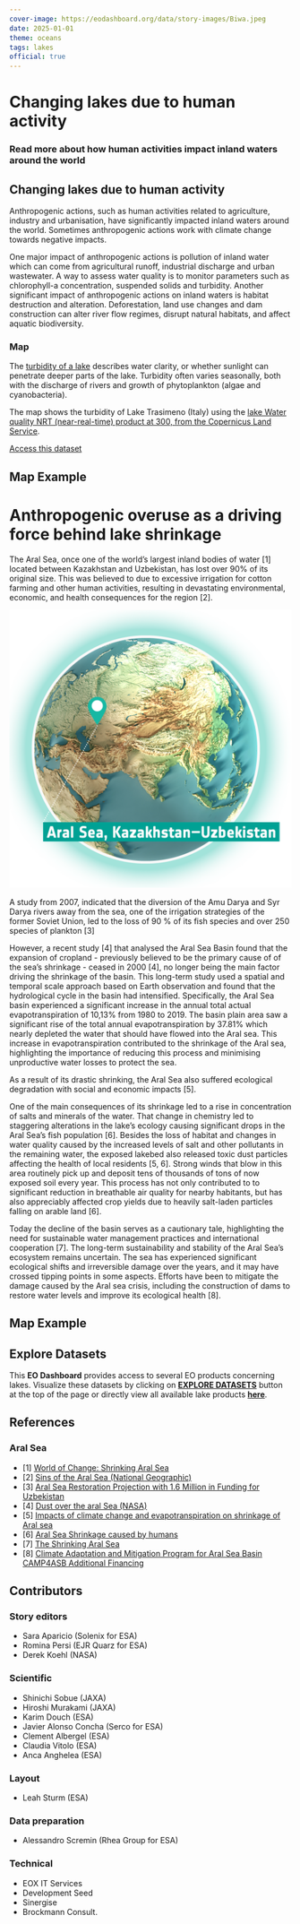 ```yaml
---
cover-image: https://eodashboard.org/data/story-images/Biwa.jpeg
date: 2025-01-01
theme: oceans
tags: lakes
official: true
---
```


# Changing lakes due to human activity <!--{ as="img" mode="hero" src="https://eodashboard.org/data/story-images/Biwa.jpeg" }-->
### Read more about how human activities impact inland waters around the world <!--{ style="font-size:1.5rem;opacity:0.7;margin-top:1rem;" }-->

## Changing lakes due to human activity

Anthropogenic actions, such as human activities related to agriculture, industry and urbanisation, have significantly impacted inland waters around the world. Sometimes anthropogenic actions work with climate change towards negative impacts.

One major impact of anthropogenic actions is pollution of inland water which can come from agricultural runoff, industrial discharge and urban wastewater. A way to assess water quality is to monitor parameters such as chlorophyll-a concentration, suspended solids and turbidity. Another significant impact of anthropogenic actions on inland waters is habitat destruction and alteration. Deforestation, land use changes and dam construction can alter river flow regimes, disrupt natural habitats, and affect aquatic biodiversity.

### Map

The [turbidity of a lake](https://land.copernicus.eu/global/products/lwq) describes water clarity, or whether sunlight can penetrate deeper parts of the lake. Turbidity often varies seasonally, both with the discharge of rivers and growth of phytoplankton (algae and cyanobacteria).

The map shows the turbidity of Lake Trasimeno (Italy) using the [lake Water quality NRT (near-real-time) product at 300, from the Copernicus Land Service](https://land.copernicus.eu/global/products/lwq).

[Access this dataset](https://eodashboard.org/explore?poi=World-Lakes_WQ_TURB&search=World%3A+Lake+Water+Quality+Turbidity&x=1374066.96841&y=5569144.34415&z=10.13446)

## Map Example <!--{as="eox-map" style="width: 100%; height: 500px;" layers='[{"type":"Tile","properties":{"id":"Overlay labels"},"source":{"type":"XYZ","urls":["//s2maps-tiles.eu/wmts/1.0.0/overlay_base_bright_3857/default/g/{z}/{y}/{x}.jpg"]}},{"type":"Tile","properties":{"id":"Lakes_WQ_TURB_water_turbidity-2020-12-21T00:00:00Z"},"source":{"type":"TileWMS","urls":["https://services.sentinel-hub.com/ogc/wms/0635c213-17a1-48ee-aef7-9d1731695a54"],"params":{"layers":"LAKE_WATER_QUALITY_TURBIDITY_MEAN","styles":"","format":"image/png","time":"2020-12-21T00:00:00Z"}}},{"type":"Tile","properties":{"id":"Terrain light"},"source":{"type":"XYZ","urls":["//s2maps-tiles.eu/wmts/1.0.0/terrain-light_3857/default/g/{z}/{y}/{x}.jpg"]}}]' zoom="9.787620381315625" center=[17.709165959105277,46.841983442127145] }-->

# Anthropogenic overuse as a driving force behind lake shrinkage

The Aral Sea, once one of the world’s largest inland bodies of water \[1\] located between Kazakhstan and Uzbekistan, has lost over 90% of its original size. This was believed to due to excessive irrigation for cotton farming and other human activities, resulting in devastating environmental, economic, and health consequences for the region \[2\].

![](https://github.com/eurodatacube/eodash/blob/master/app/public/data/story-images/Eodashboard_aralsea_2307112_v2.png?raw=true)

A study from 2007, indicated that the diversion of the Amu Darya and Syr Darya rivers away from the sea, one of the irrigation strategies of the former Soviet Union, led to the loss of 90 % of its fish species and over 250 species of plankton \[3\]

However, a recent study \[4\] that analysed the Aral Sea Basin found that the expansion of cropland - previously believed to be the primary cause of of the sea’s shrinkage - ceased in 2000 \[4\], no longer being the main factor driving the shrinkage of the basin. This long-term study used a spatial and temporal scale approach based on Earth observation and found that the hydrological cycle in the basin had intensified. Specifically, the Aral Sea basin experienced a significant increase in the annual total actual evapotranspiration of 10,13% from 1980 to 2019. The basin plain area saw a significant rise of the total annual evapotranspiration by 37.81% which nearly depleted the water that should have flowed into the Aral sea. This increase in evapotranspiration contributed to the shrinkage of the Aral sea, highlighting the importance of reducing this process and minimising unproductive water losses to protect the sea.

As a result of its drastic shrinking, the Aral Sea also suffered ecological degradation with social and economic impacts \[5\].

One of the main consequences of its shrinkage led to a rise in concentration of salts and minerals of the water. That change in chemistry led to staggering alterations in the lake’s ecology causing significant drops in the Aral Sea’s fish population \[6\]. Besides the loss of habitat and changes in water quality caused by the increased levels of salt and other pollutants in the remaining water, the exposed lakebed also released toxic dust particles affecting the health of local residents \[5, 6\]. Strong winds that blow in this area routinely pick up and deposit tens of thousands of tons of now exposed soil every year. This process has not only contributed to to significant reduction in breathable air quality for nearby habitants, but has also appreciably affected crop yields due to heavily salt-laden particles falling on arable land \[6\].

Today the decline of the basin serves as a cautionary tale, highlighting the need for sustainable water management practices and international cooperation \[7\]. The long-term sustainability and stability of the Aral Sea’s ecosystem remains uncertain. The sea has experienced significant ecological shifts and irreversible damage over the years, and it may have crossed tipping points in some aspects. Efforts have been to mitigate the damage caused by the Aral sea crisis, including the construction of dams to restore water levels and improve its ecological health \[8\].

## Map Example <!--{as="eox-map" style="width: 100%; height: 500px;" layers='[{"type":"Tile","properties":{"id":"Overlay labels"},"source":{"type":"XYZ","urls":["//s2maps-tiles.eu/wmts/1.0.0/overlay_base_bright_3857/default/g/{z}/{y}/{x}.jpg"]}},{"type":"Tile","properties":{"id":"Lakes_S2L2A-2023-06-05T00:00:00Z"},"source":{"type":"TileWMS","urls":["https://services.sentinel-hub.com/ogc/wms/0635c213-17a1-48ee-aef7-9d1731695a54"],"params":{"layers":"SENTINEL-2-L2A-TRUE-COLOR","styles":"","format":"image/png","time":"2023-06-05/2023-06-06"}}},{"type":"Tile","properties":{"id":"Terrain light"},"source":{"type":"XYZ","urls":["//s2maps-tiles.eu/wmts/1.0.0/terrain-light_3857/default/g/{z}/{y}/{x}.jpg"]}}]' zoom="8.193252572363221" center=[58.96754892514554,45.14811650080986] }-->

## Explore Datasets

This **EO Dashboard** provides access to several EO products concerning lakes. Visualize these datasets by clicking on [**EXPLORE DATASETS**](https://eodashboard.org/) button at the top of the page or directly view all available lake products [**here**](https://eodashboard.org/explore?search=lake&x=907921.76691&y=3682562.22397&z=2.90689).

## References

### Aral Sea

- \[1\] [World of Change: Shrinking Aral Sea](https://earthobservatory.nasa.gov/world-of-change/aral_sea.php)
- \[2\] [Sins of the Aral Sea (National Geographic)](https://www.nationalgeographic.com/magazine/article/vanishing-aral-sea-kazakhstan-uzbekistan)
- \[3\] [Aral Sea Restoration Projection with 1.6 Million in Funding for Uzbekistan](https://uz.usembassy.gov/aral-sea-restoration/)
- \[4\] [Dust over the aral Sea (NASA)](https://earthobservatory.nasa.gov/images/38682/dust-over-the-aral-sea)
- \[5\] [Impacts of climate change and evapotranspiration on shrinkage of Aral sea](https://www.sciencedirect.com/science/article/abs/pii/S0048969722043017)
- \[6\] [Aral Sea Shrinkage caused by humans](https://www.ucl.ac.uk/news/2007/apr/aral-sea-shrinkage-caused-humans)
- \[7\] [The Shrinking Aral Sea](https://earthobservatory.nasa.gov/images/1396/the-shrinking-aral-sea)
- \[8\] [Climate Adaptation and Mitigation Program for Aral Sea Basin CAMP4ASB Additional Financing](https://projects.worldbank.org/en/projects-operations/project-detail/P163542)

## Contributors

### Story editors

- Sara Aparicio (Solenix for ESA)
- Romina Persi (EJR Quarz for ESA)
- Derek Koehl (NASA)

### Scientific
- Shinichi Sobue (JAXA)
- Hiroshi Murakami (JAXA)
- Karim Douch (ESA)
- Javier Alonso Concha (Serco for ESA)
- Clement Albergel (ESA)
- Claudia Vitolo (ESA)
- Anca Anghelea (ESA)

### Layout
- Leah Sturm (ESA)

### Data preparation
- Alessandro Scremin (Rhea Group for ESA)

### Technical
- EOX IT Services
- Development Seed
- Sinergise
- Brockmann Consult.
